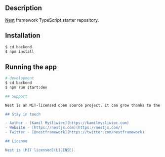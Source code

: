 ## Description

[Nest](https://github.com/nestjs/nest) framework TypeScript starter repository.

## Installation

```bash
$ cd backend
$ npm install
```

## Running the app

```bash
# development
$ cd backend
$ npm run start:dev

## Support

Nest is an MIT-licensed open source project. It can grow thanks to the sponsors and support by the amazing backers. If you'd like to join them, please [read more here](https://docs.nestjs.com/support).

## Stay in touch

- Author - [Kamil Myśliwiec](https://kamilmysliwiec.com)
- Website - [https://nestjs.com](https://nestjs.com/)
- Twitter - [@nestframework](https://twitter.com/nestframework)

## License

Nest is [MIT licensed](LICENSE).
